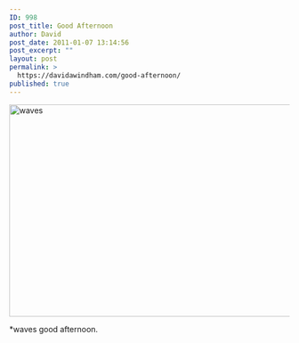 ```yaml
---
ID: 998
post_title: Good Afternoon
author: David
post_date: 2011-01-07 13:14:56
post_excerpt: ""
layout: post
permalink: >
  https://davidawindham.com/good-afternoon/
published: true
---
```

<img src="https://davidawindham.com/wp-content/uploads/2014/02/waves.jpg" alt="waves" width="511" height="381" class="alignleft size-full wp-image-999" />

*waves good afternoon.